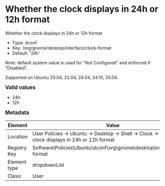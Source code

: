 # Whether the clock displays in 24h or 12h format

Whether the clock displays in 24h or 12h format

- Type: dconf
- Key: /org/gnome/desktop/interface/clock-format
- Default: '24h'

Note: default system value is used for "Not Configured" and enforced if "Disabled".

Supported on Ubuntu 20.04, 22.04, 24.04, 24.10, 25.04.

<span style="font-size: larger;">**Valid values**</span>

* 24h
* 12h


<span style="font-size: larger;">**Metadata**</span>

| Element      | Value            |
| ---          | ---              |
| Location     | User Policies -> Ubuntu -> Desktop -> Shell -> Clock -> Whether the clock displays in 24h or 12h format    |
| Registry Key | Software\Policies\Ubuntu\dconf\org\gnome\desktop\interface\clock-format         |
| Element type | dropdownList |
| Class:       | User       |
